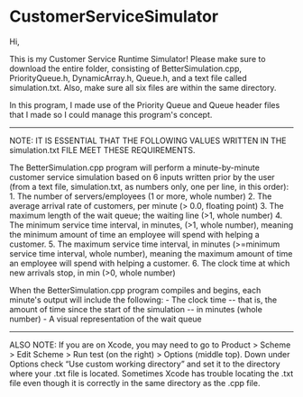 # CustomerServiceSimulator

Hi,

This is my Customer Service Runtime Simulator! 
Please make sure to download the entire folder, consisting of BetterSimulation.cpp, PriorityQueue.h, DynamicArray.h, Queue.h, and a text file called simulation.txt. Also, make sure all six files are within the same directory.

In this program, I made use of the Priority Queue and Queue header files that I made so I could manage this program's concept.

------------------------------------------------------------------------------------------------------------------------------
NOTE: IT IS ESSENTIAL THAT THE FOLLOWING VALUES WRITTEN IN THE simulation.txt FILE MEET THESE REQUIREMENTS. 

The BetterSimulation.cpp program will perform a minute-by-minute customer service simulation based on 6 inputs written prior by the user (from a text file, simulation.txt, as numbers only, one per line, in this order):
                 1. The number of servers/employees (1 or more, whole number)
                 2. The average arrival rate of customers, per minute (> 0.0, floating point)
                 3. The maximum length of the wait queue; the waiting line (>1, whole number)
                 4. The minimum service time interval, in minutes, (>1, whole number), meaning the minimum amount of time an                       employee will spend with helping a customer.
                 5. The maximum service time interval, in minutes (>=minimum service time interval, whole number), meaning the                     maximum amount of time an employee will spend with helping a customer.
                 6. The clock time at which new arrivals stop, in min (>0, whole number)

When the BetterSimulation.cpp program compiles and begins, each minute's output will include the following:
     - The clock time -- that is, the amount of time since the start of the simulation -- in minutes (whole number)
     - A visual representation of the wait queue

------------------------------------------------------------------------------------------------------------------------------
ALSO NOTE: 
If you are on Xcode, you may need to go to Product > Scheme > Edit Scheme > Run test (on the right) > Options (middle top). Down under Options check “Use custom working directory” and set it to the directory where your .txt file is located. Sometimes Xcode has trouble locating the .txt file even though it is correctly in the same directory as the .cpp file.


